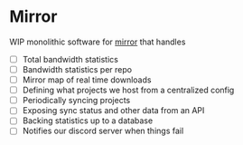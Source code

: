 # Mirror

WIP monolithic software for [mirror](https://mirror.clarkson.edu) that handles
- [ ] Total bandwidth statistics
- [ ] Bandwidth statistics per repo
- [ ] Mirror map of real time downloads
- [ ] Defining what projects we host from a centralized config
- [ ] Periodically syncing projects
- [ ] Exposing sync status and other data from an API
- [ ] Backing statistics up to a database
- [ ] Notifies our discord server when things fail
